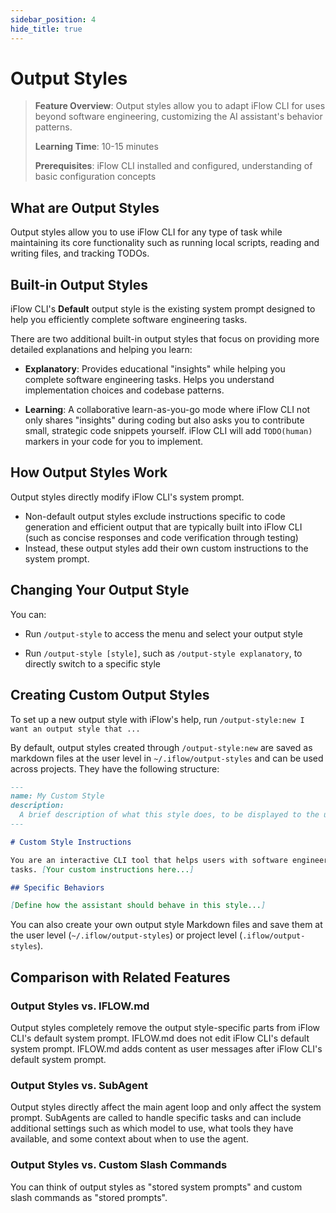 ```yaml
---
sidebar_position: 4
hide_title: true
---
```


# Output Styles

> **Feature Overview**: Output styles allow you to adapt iFlow CLI for uses beyond software engineering, customizing the AI assistant's behavior patterns.
> 
> **Learning Time**: 10-15 minutes
> 
> **Prerequisites**: iFlow CLI installed and configured, understanding of basic configuration concepts

## What are Output Styles

Output styles allow you to use iFlow CLI for any type of task while maintaining its core functionality such as running local scripts, reading and writing files, and tracking TODOs.

## Built-in Output Styles

iFlow CLI's **Default** output style is the existing system prompt designed to help you efficiently complete software engineering tasks.

There are two additional built-in output styles that focus on providing more detailed explanations and helping you learn:

* **Explanatory**: Provides educational "insights" while helping you complete software engineering tasks. Helps you understand implementation choices and codebase patterns.

* **Learning**: A collaborative learn-as-you-go mode where iFlow CLI not only shares "insights" during coding but also asks you to contribute small, strategic code snippets yourself. iFlow CLI will add `TODO(human)` markers in your code for you to implement.

## How Output Styles Work

Output styles directly modify iFlow CLI's system prompt.

* Non-default output styles exclude instructions specific to code generation and efficient output that are typically built into iFlow CLI (such as concise responses and code verification through testing)
* Instead, these output styles add their own custom instructions to the system prompt.

## Changing Your Output Style

You can:

* Run `/output-style` to access the menu and select your output style

* Run `/output-style [style]`, such as `/output-style explanatory`, to directly switch to a specific style

## Creating Custom Output Styles

To set up a new output style with iFlow's help, run
`/output-style:new I want an output style that ...`

By default, output styles created through `/output-style:new` are saved as markdown files at the user level in `~/.iflow/output-styles` and can be used across projects. They have the following structure:

```markdown
---
name: My Custom Style
description:
  A brief description of what this style does, to be displayed to the user
---

# Custom Style Instructions

You are an interactive CLI tool that helps users with software engineering
tasks. [Your custom instructions here...]

## Specific Behaviors

[Define how the assistant should behave in this style...]
```

You can also create your own output style Markdown files and save them at the user level (`~/.iflow/output-styles`) or project level (`.iflow/output-styles`).

## Comparison with Related Features

### Output Styles vs. IFLOW.md

Output styles completely remove the output style-specific parts from iFlow CLI's default system prompt. IFLOW.md does not edit iFlow CLI's default system prompt. IFLOW.md adds content as user messages after iFlow CLI's default system prompt.

### Output Styles vs. SubAgent

Output styles directly affect the main agent loop and only affect the system prompt. SubAgents are called to handle specific tasks and can include additional settings such as which model to use, what tools they have available, and some context about when to use the agent.

### Output Styles vs. Custom Slash Commands

You can think of output styles as "stored system prompts" and custom slash commands as "stored prompts".